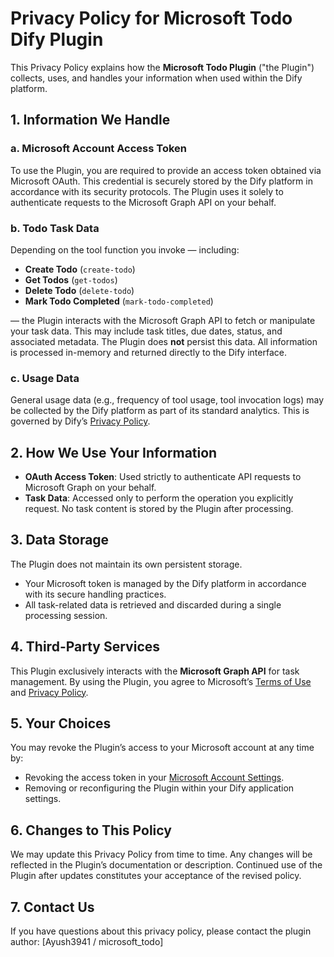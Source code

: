 # Privacy Policy for Microsoft Todo Dify Plugin

This Privacy Policy explains how the **Microsoft Todo Plugin** ("the Plugin") collects, uses, and handles your information when used within the Dify platform.

## 1. Information We Handle

### a. **Microsoft Account Access Token**

To use the Plugin, you are required to provide an access token obtained via Microsoft OAuth. This credential is securely stored by the Dify platform in accordance with its security protocols. The Plugin uses it solely to authenticate requests to the Microsoft Graph API on your behalf.

### b. **Todo Task Data**

Depending on the tool function you invoke — including:

* **Create Todo** (`create-todo`)
* **Get Todos** (`get-todos`)
* **Delete Todo** (`delete-todo`)
* **Mark Todo Completed** (`mark-todo-completed`)

— the Plugin interacts with the Microsoft Graph API to fetch or manipulate your task data. This may include task titles, due dates, status, and associated metadata. The Plugin does **not** persist this data. All information is processed in-memory and returned directly to the Dify interface.

### c. **Usage Data**

General usage data (e.g., frequency of tool usage, tool invocation logs) may be collected by the Dify platform as part of its standard analytics. This is governed by Dify’s [Privacy Policy](https://dify.ai/privacy).

## 2. How We Use Your Information

* **OAuth Access Token**: Used strictly to authenticate API requests to Microsoft Graph on your behalf.
* **Task Data**: Accessed only to perform the operation you explicitly request. No task content is stored by the Plugin after processing.

## 3. Data Storage

The Plugin does not maintain its own persistent storage.

* Your Microsoft token is managed by the Dify platform in accordance with its secure handling practices.
* All task-related data is retrieved and discarded during a single processing session.

## 4. Third-Party Services

This Plugin exclusively interacts with the **Microsoft Graph API** for task management. By using the Plugin, you agree to Microsoft’s [Terms of Use](https://learn.microsoft.com/en-us/legal/microsoft-api-terms) and [Privacy Policy](https://privacy.microsoft.com/).

## 5. Your Choices

You may revoke the Plugin’s access to your Microsoft account at any time by:

* Revoking the access token in your [Microsoft Account Settings](https://account.microsoft.com/).
* Removing or reconfiguring the Plugin within your Dify application settings.

## 6. Changes to This Policy

We may update this Privacy Policy from time to time. Any changes will be reflected in the Plugin’s documentation or description. Continued use of the Plugin after updates constitutes your acceptance of the revised policy.

## 7. Contact Us

If you have questions about this privacy policy, please contact the plugin author: \[Ayush3941 / microsoft\_todo]
